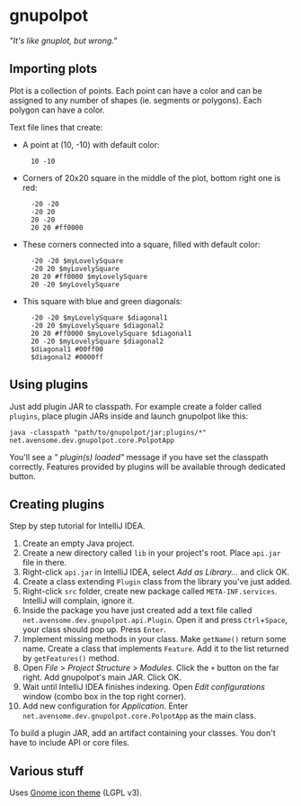 # gnupolpot

*"It's like gnuplot, but wrong."*


## Importing plots

Plot is a collection of points. Each point can have a color and can be assigned to any number of shapes (ie. segments or polygons). Each polygon can have a color.

Text file lines that create:

- A point at (10, -10) with default color:

        10 -10

- Corners of 20x20 square in the middle of the plot, bottom right one is red:

        -20 -20
        -20 20
        20 -20
        20 20 #ff0000

- These corners connected into a square, filled with default color:

        -20 -20 $myLovelySquare
        -20 20 $myLovelySquare
        20 20 #ff0000 $myLovelySquare
        20 -20 $myLovelySquare

- This square with blue and green diagonals:

        -20 -20 $myLovelySquare $diagonal1
        -20 20 $myLovelySquare $diagonal2
        20 20 #ff0000 $myLovelySquare $diagonal1
        20 -20 $myLovelySquare $diagonal2
        $diagonal1 #00ff00
        $diagonal2 #0000ff


## Using plugins

Just add plugin JAR to classpath. For example create a folder called `plugins`, place plugin JARs inside and launch gnupolpot like this:

    java -classpath "path/to/gnupolpot/jar;plugins/*" net.avensome.dev.gnupolpot.core.PolpotApp

You'll see a *"<N> plugin(s) loaded"* message if you have set the classpath correctly. Features provided by plugins will be available through dedicated button.


## Creating plugins

Step by step tutorial for IntelliJ IDEA.

1. Create an empty Java project.
2. Create a new directory called `lib` in your project's root. Place `api.jar` file in there.
3. Right-click `api.jar` in IntelliJ IDEA, select *Add as Library...* and click OK.
4. Create a class extending `Plugin` class from the library you've just added.
5. Right-click `src` folder, create new package called `META-INF.services`. IntelliJ will complain, ignore it.
6. Inside the package you have just created add a text file called `net.avensome.dev.gnupolpot.api.Plugin`. Open it and press `Ctrl`+`Space`, your class should pop up. Press `Enter`.
7. Implement missing methods in your class. Make `getName()` return some name. Create a class that implements `Feature`. Add it to the list returned by `getFeatures()` method.
8. Open *File* > *Project Structure* > *Modules*. Click the `+` button on the far right. Add gnupolpot's main JAR. Click OK.
9. Wait until IntelliJ IDEA finishes indexing. Open *Edit configurations* window (combo box in the top right corner).
10. Add new configuration for *Application*. Enter `net.avensome.dev.gnupolpot.core.PolpotApp` as the main class.

To build a plugin JAR, add an artifact containing your classes. You don't have to include API or core files.
        

## Various stuff

Uses [Gnome icon theme](http://ftp.gnome.org/pub/GNOME/sources/gnome-icon-theme/3.12/) (LGPL v3).
